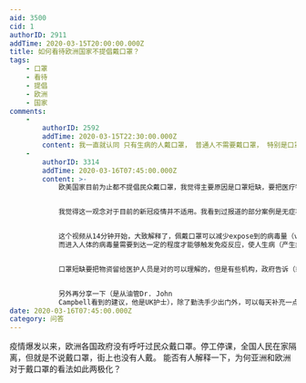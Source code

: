 ```yaml
---
aid: 3500
cid: 1
authorID: 2911
addTime: 2020-03-15T20:00:00.000Z
title: 如何看待欧洲国家不提倡戴口罩？
tags:
    - 口罩
    - 看待
    - 提倡
    - 欧洲
    - 国家
comments:
    -
        authorID: 2592
        addTime: 2020-03-15T22:30:00.000Z
        content: 我一直就认同 只有生病的人戴口罩， 普通人不需要戴口罩， 特别是口罩供应紧张的情况，口罩留给有需要的人。
    -
        authorID: 3314
        addTime: 2020-03-16T07:45:00.000Z
        content: >-
            欧美国家目前为止都不提倡民众戴口罩，我觉得主要原因是口罩短缺，要把医疗物资留给最需要的医护人员。有看到过一个欧洲的youtuber在最近的一个视频里提到过，欧洲人从小接受的观念就是只有生病的人需要戴口罩，防止把病传给周围的人。


            我觉得这一观念对于目前的新冠疫情并不适用。我看到过报道的部分案例是无症状患者，这类患者没有症状或者症状非常轻微以至于患者本人都不会意识到自己已被感染。虽然这类病人传播新冠的能力比有症状患者弱很多，但是假如他们去到公共场合并且没有戴口罩，还是能够传播病毒的，一些老弱病残的人就容易被传染，然后社区传播就开始了。


            这个视频从14分钟开始，大致解释了，佩戴口罩可以减少expose到的病毒量（viral loads）,
            而进入人体的病毒量需要到达一定的程度才能够触发免疫反应，使人生病（产生病症）。[https://www.youtube.com/watch?v=efaDuE-XEi4](https://www.youtube.com/watch?v=efaDuE-XEi4)


            口罩短缺要把物资留给医护人员是对的可以理解的，但是有些机构，政府告诉（或误导）民众说不用带口罩是因为口罩没有用，这样我觉得太不厚道了。


            另外再分享一下（是从油管Dr. John
            Campbell看到的建议，他是UK护士），除了勤洗手少出门外，可以每天补充一点维生素D3，能够降低呼吸道感染（病毒或者细菌）的机率。[https://www.bmj.com/content/356/bmj.i6583](https://www.bmj.com/content/356/bmj.i6583)
date: 2020-03-16T07:45:00.000Z
category: 问答
---
```


疫情爆发以来，欧洲各国政府没有呼吁过民众戴口罩。停工停课，全国人民在家隔离，但就是不说戴口罩，街上也没有人戴。 能否有人解释一下，为何亚洲和欧洲对于戴口罩的看法如此两极化？

